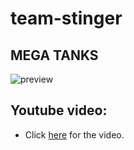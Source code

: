 # team-stinger

## MEGA TANKS
![preview](https://cloud.githubusercontent.com/assets/23581562/24448000/75522162-147b-11e7-8889-1c344ffd56b0.jpg)

## Youtube video:
- Click [here](https://www.youtube.com/watch?v=ZUfITBznwsI) for the video.